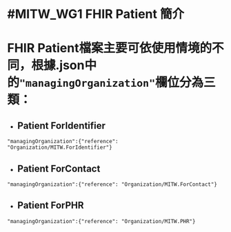 # #MITW_WG1 FHIR Patient 簡介

# FHIR Patient檔案主要可依使用情境的不同，根據.json中的`"managingOrganization"`欄位分為三類：

* ## Patient ForIdentifier
`"managingOrganization":{"reference": "Organization/MITW.ForIdentifier"}`

* ## Patient ForContact
`"managingOrganization":{"reference": "Organization/MITW.ForContact"}`

* ## Patient ForPHR
`"managingOrganization":{"reference": "Organization/MITW.PHR"}`

